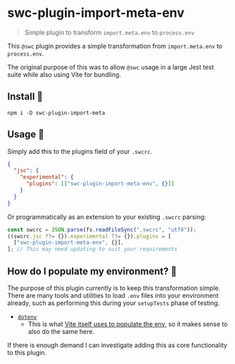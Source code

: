 # swc-plugin-import-meta-env

> Simple plugin to transform `import.meta.env` to `process.env`

This `@swc` plugin provides a simple transformation from `import.meta.env` to `process.env`.

The original purpose of this was to allow `@swc` usage in a large Jest test suite while also using Vite for bundling.

## Install 🌱

```shell
npm i -D swc-plugin-import-meta
```

## Usage 🚀

Simply add this to the plugins field of your `.swcrc`.

```json
{
  "jsc": {
    "experimental": {
      "plugins": [["swc-plugin-import-meta-env", {}]]
    }
  }
}
```

Or programmatically as an extension to your existing `.swcrc` parsing:

```js
const swcrc = JSON.parse(fs.readFileSync(".swcrc", "utf8"));
((swcrc.jsc ??= {}).experimental ??= {}).plugins = [
  ["swc-plugin-import-meta-env", {}],
]; // This may need updating to suit your requirements
```

## How do I populate my environment? 🤔

The purpose of this plugin currently is to keep this transformation simple. There are many tools and utilities to load `.env` files into your environment already, such as performing this during your `setupTests` phase of testing.

- [`dotenv`](https://github.com/motdotla/dotenv)
  - This is what [Vite itself uses to populate the env](https://vitejs.dev/guide/env-and-mode.html#env-files), so it makes sense to also do the same here.

If there is enough demand I can investigate adding this as core functionality to this plugin.
